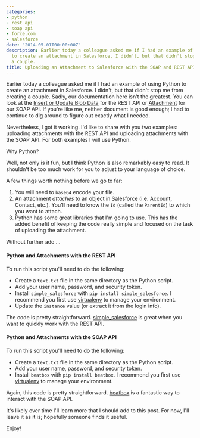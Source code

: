 ```yaml
---
categories:
- python
- rest api
- soap api
- force.com
- salesforce
date: "2014-05-01T00:00:00Z"
description: Earlier today a colleague asked me if I had an example of using Python
  to create an attachment in Salesforce. I didn't, but that didn't stop me from creating
  a couple.
title: Uploading an Attachment to Salesforce with the SOAP and REST APIs
---
```


Earlier today a colleague asked me if I had an example of using Python to create an attachment in Salesforce. I didn't, but that didn't stop me from creating a couple. Sadly, our documentation here isn't the greatest. You can look at the [Insert or Update Blob Data](http://www.salesforce.com/us/developer/docs/api_rest/Content/dome_sobject_insert_update_blob.htm) for the REST API or [Attachment](http://www.salesforce.com/us/developer/docs/api/Content/sforce_api_objects_attachment.htm) for our SOAP API. If you're like me, neither document is good enough; I had to continue to dig around to figure out exactly what I needed.

Nevertheless, I got it working. I'd like to share with you two examples: uploading attachments with the REST API and uploading attachments with the SOAP API. For both examples I will use Python.

Why Python?

Well, not only is it fun, but I think Python is also remarkably easy to read. It shouldn't be too much work for you to adjust to your language of choice.

A few things worth nothing before we go to far:

1. You will need to `base64` encode your file.
2. An attachment *attaches* to an object in Salesforce (i.e. Account, Contact, etc.). You'll need to know the `Id` (called the `ParentId`) to which you want to attach.
3. Python has some great libraries that I'm going to use. This has the added benefit of keeping the code really simple and focused on the task of uploading the attachment.

Without further ado ...

#### Python and Attachments with the REST API

<script src="https://gist.github.com/wadewegner/df609a495df2e4bd7a07.js?file=upload_rest.py"></script>

To run this script you'll need to do the following:

* Create a `text.txt` file in the same directory as the Python script.
* Add your user name, password, and security token.
* Install `simple_salesforce` with `pip install simple_salesforce`. I recommend you first use [virtualenv](https://pypi.python.org/pypi/virtualenv) to manage your environment.
* Update the `instance` value (or extract it from the login info).

The code is pretty straightforward. [simple_salesforce](https://pypi.python.org/pypi/simple-salesforce/) is great when you want to quickly work with the REST API.

#### Python and Attachments with the SOAP API

<script src="https://gist.github.com/wadewegner/df609a495df2e4bd7a07.js?file=upload_soap.py"></script>

To run this script you'll need to do the following:

* Create a `text.txt` file in the same directory as the Python script.
* Add your user name, password, and security token.
* Install `beatbox` with `pip install beatbox`. I recommend you first use [virtualenv](https://pypi.python.org/pypi/virtualenv) to manage your environment.

Again, this code is pretty straightforward. [beatbox](https://pypi.python.org/pypi/beatbox/20.0) is a fantastic way to interact with the SOAP API.

It's likely over time I'll learn more that I should add to this post. For now, I'll leave it as it is; hopefully someone finds it useful.

Enjoy!